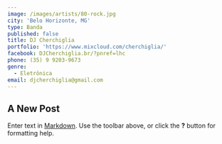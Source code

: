```yaml
---
image: /images/artists/80-rock.jpg
city: 'Belo Horizonte, MG'
type: Banda
published: false
title: DJ Cherchiglia
portfolio: 'https://www.mixcloud.com/cherchiglia/'
facebook: DJCherchiglia.br/?pnref=lhc
phone: (35) 9 9203-9673
genre:
  - Eletrônica
email: djcherchiglia@gmail.com
---
```

## A New Post

Enter text in [Markdown](http://daringfireball.net/projects/markdown/). Use the toolbar above, or click the **?** button for formatting help.
